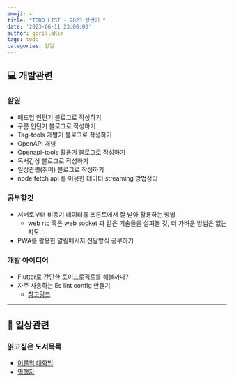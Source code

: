 ```yaml
---
emoji: ✍️
title: "TODO LIST - 2023 상반기 "
date: '2023-06-11 23:00:00'
author: gorillaKim
tags: todo
categories: 할일
---
```


## 💻 개발관련

### 할일
* 매드업 인턴기 블로그로 작성하기
* 구름 인턴기 블로그로 작성하기
* Tag-tools 개발기 블로그로 작성하기
* OpenAPI 개녕
* Openapi-tools 활용기 블로그로 작성하기
* 독서감상 블로그로 작성하기
* 일상관련(취미) 블로그로 작성하기
* node fetch api 를 이용한 데이터 streaming 방법정리

### 공부할것
* 서버로부터 비동기 데이터를 프론트에서 잘 받아 활용하는 방법
  * web rtc 혹은 web socket 과 같은 기술들을 살펴볼 것, 더 가벼운 방법은 없는지도...
* PWA를 활용한 알림메시지 전달방식 공부하기


### 개발 아이디어
* Flutter로 간단한 토이프로젝트를 해볼까나?
* 자주 사용하는 Es lint config 만들기
  * [참고링크](https://tech.kakao.com/2019/12/05/make-better-use-of-eslint/) 

---

## 🏃 ‍일상관련

### 읽고싶은 도서목록
* [어른의 대화법](https://www.yes24.com/Product/Goods/105789071)
* [역행자](https://www.yes24.com/Product/Goods/119120517)


```toc

```
<!--stackedit_data:
eyJoaXN0b3J5IjpbNzMwMTYxOTQ1LDY2NDczNDUzNiwtNDY3NT
UxMzQyXX0=
-->